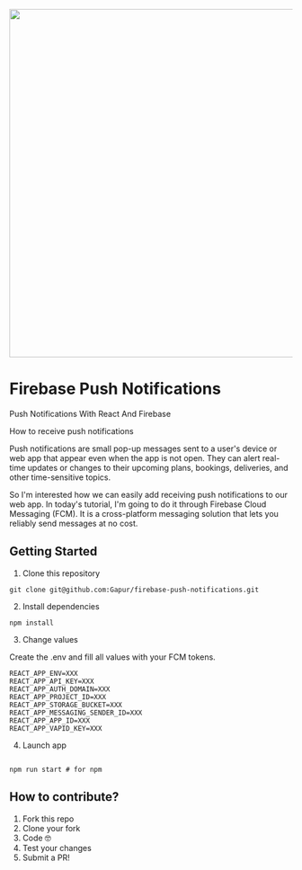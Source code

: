 <p align="center">
  <img width="620px"src="https://raw.githubusercontent.com/Gapur/firebase-push-notifications/main/src/demo.gif">
</p>

# Firebase Push Notifications

Push Notifications With React And Firebase

How to receive push notifications

Push notifications are small pop-up messages sent to a user's device or web app that appear even when the app is not open. They can alert real-time updates or changes to their upcoming plans, bookings, deliveries, and other time-sensitive topics.

So I'm interested how we can easily add receiving push notifications to our web app. In today's tutorial, I'm going to do it through Firebase Cloud Messaging (FCM). It is a cross-platform messaging solution that lets you reliably send messages at no cost.

## Getting Started

1. Clone this repository

```
git clone git@github.com:Gapur/firebase-push-notifications.git
```

2. Install dependencies

```
npm install
```

3. Change values

Create the .env and fill all values with your FCM tokens.

```
REACT_APP_ENV=XXX
REACT_APP_API_KEY=XXX
REACT_APP_AUTH_DOMAIN=XXX
REACT_APP_PROJECT_ID=XXX
REACT_APP_STORAGE_BUCKET=XXX
REACT_APP_MESSAGING_SENDER_ID=XXX
REACT_APP_APP_ID=XXX
REACT_APP_VAPID_KEY=XXX
```

4. Launch app

```

npm run start # for npm

```

## How to contribute?

1. Fork this repo
2. Clone your fork
3. Code 🤓
4. Test your changes
5. Submit a PR!

```

```
